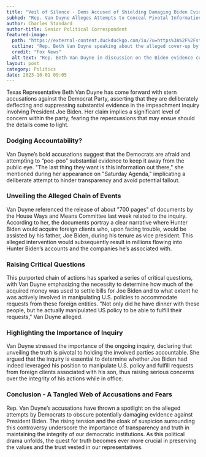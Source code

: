 ```yaml
---
title: "Veil of Silence - Dems Accused of Shielding Damaging Biden Evidence"
subhed: "Rep. Van Duyne Alleges Attempts to Conceal Pivotal Information in Ongoing Inquiry"
author: Charles Standard
author-title: Senior Political Correspondent
featured-image: 
  path: "https://external-content.duckduckgo.com/iu/?u=https%3A%2F%2Fstatic.foxnews.com%2Ffoxnews.com%2Fcontent%2Fuploads%2F2021%2F01%2Fbeth-van-duyne.jpg&f=1&nofb=1&ipt=16fbdc1db0e6d155b860918ee568c52a632eec3066223d94b812333f7df97e2a&ipo=images"
  cutline: "Rep. Beth Van Duyne speaking about the alleged cover-up by Democrats."
  credit: "Fox News"
  alt-text: "Rep. Beth Van Duyne in discussion on the Biden evidence controversy."
layout: post
category: Politics
date: 2023-10-01 09:05
---
```


Texas Representative Beth Van Duyne has come forward with stern accusations against the Democrat Party, asserting that they are deliberately deflecting and suppressing substantial evidence in the impeachment inquiry involving President Joe Biden. Her claim implies a significant level of concern within the party, fearing the repercussions that may ensue should the details come to light.

### Dodging Accountability?
Van Duyne’s bold accusations suggest that the Democrats are afraid and attempting to “poo-poo” substantial evidence to keep it away from the public eye. "The last thing they want is this information out there," she mentioned during her appearance on "Saturday Agenda," implicating a deliberate attempt to hinder transparency and avoid potential fallout.

### Unveiling the Alleged Chain of Events
Van Duyne referenced the release of about "700 pages" of documents by the House Ways and Means Committee last week related to the inquiry. According to her, the documents portray a clear narrative where Hunter Biden would acquire foreign clients who, upon facing trouble, would be assisted by his father, Joe Biden, during his tenure as vice president. This alleged intervention would subsequently result in millions flowing into Hunter Biden’s accounts and the companies he’s associated with.

### **Raising Critical Questions**
This purported chain of actions has sparked a series of critical questions, with Van Duyne emphasizing the necessity to determine how much of the acquired money was used to settle bills for Joe Biden and to what extent he was actively involved in manipulating U.S. policies to accommodate requests from these foreign entities. "Not only did he have dinner with these people, but he actually manipulated US policy to be able to fulfill their requests," Van Duyne alleged.

### Highlighting the Importance of Inquiry
Van Duyne stressed the importance of the ongoing inquiry, declaring that unveiling the truth is pivotal to holding the involved parties accountable. She argued that the inquiry is essential to determine whether Joe Biden had indeed leveraged his position to manipulate U.S. policy and fulfill requests from foreign clients associated with his son, thus raising serious concerns over the integrity of his actions while in office.

### Conclusion - A Tangled Web of Accusations and Fears
Rep. Van Duyne’s accusations have thrown a spotlight on the alleged attempts by Democrats to obscure potentially damaging evidence against President Biden. The rising tension and the cloak of suspicion surrounding this controversy underscore the importance of transparency and truth in maintaining the integrity of our democratic institutions. As this political drama unfolds, the quest for truth becomes ever more crucial in preserving the values and the trust vested in our representatives.
